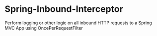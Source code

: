 # Spring-Inbound-Interceptor
Perform logging or other logic on all inbound HTTP requests to a Spring MVC App using OncePerRequestFilter

